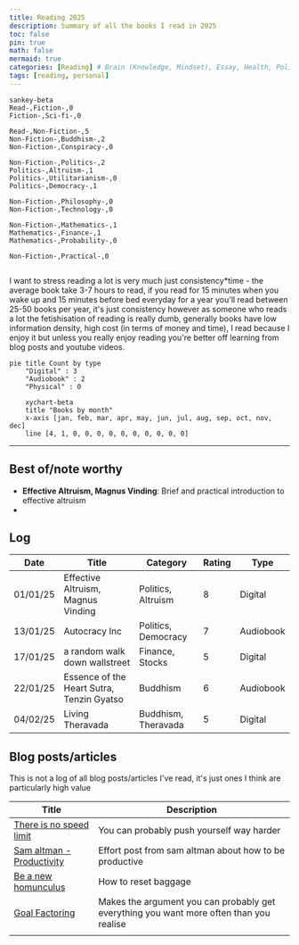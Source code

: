 ```yaml
---
title: Reading 2025
description: Summary of all the books I read in 2025
toc: false
pin: true
math: false
mermaid: true
categories: [Reading] # Brain (Knowledge, Mindset), Essay, Health, Politics (Effective Altruism), Productivity, Reading, Technology (AI), Veganism
tags: [reading, personal]
---
```


```mermaid
sankey-beta
Read-,Fiction-,0
Fiction-,Sci-fi-,0

Read-,Non-Fiction-,5
Non-Fiction-,Buddhism-,2
Non-Fiction-,Conspiracy-,0

Non-Fiction-,Politics-,2
Politics-,Altruism-,1
Politics-,Utilitarianism-,0
Politics-,Democracy-,1

Non-Fiction-,Philosophy-,0
Non-Fiction-,Technology-,0

Non-Fiction-,Mathematics-,1
Mathematics-,Finance-,1
Mathematics-,Probability-,0

Non-Fiction-,Practical-,0


```

 <!-- truncate -->

I want to stress reading a lot is very much just consistency*time - the average book take 3-7 hours to read, if you read for 15 minutes when you wake up and 15 minutes before bed everyday for a year you'll read between 25-50 books per year, it's just consistency however as someone who reads a lot the fetishisation of reading is really dumb, generally books have low information density, high cost (in terms of money and time), I read because I enjoy it but unless you really enjoy reading you're better off learning from blog posts and youtube videos.



```mermaid
pie title Count by type
    "Digital" : 3
    "Audiobook" : 2
    "Physical" : 0
```

```mermaid
    xychart-beta
    title "Books by month"
    x-axis [jan, feb, mar, apr, may, jun, jul, aug, sep, oct, nov, dec]
    line [4, 1, 0, 0, 0, 0, 0, 0, 0, 0, 0, 0]
```





---

## Best of/note worthy

- **Effective Altruism, Magnus Vinding**: Brief and practical introduction to effective altruism
- 



## Log

| Date     | Title                                     | Category            | Rating | Type      |
| -------- | ----------------------------------------- | ------------------- | ------ | --------- |
| 01/01/25 | Effective Altruism, Magnus Vinding        | Politics, Altruism  | 8      | Digital   |
| 13/01/25 | Autocracy Inc                             | Politics, Democracy | 7      | Audiobook |
| 17/01/25 | a random walk down wallstreet             | Finance, Stocks     | 5      | Digital   |
| 22/01/25 | Essence of the Heart Sutra, Tenzin Gyatso | Buddhism            | 6      | Audiobook |
| 04/02/25 | Living Theravada                          | Buddhism, Theravada | 5      | Digital   |



## Blog posts/articles

This is not a log of all blog posts/articles I've read, it's just ones I think are particularly high value

| Title                                                        | Description                                                  |
| ------------------------------------------------------------ | ------------------------------------------------------------ |
| [There is no speed limit](https://sive.rs/kimo)              | You can probably push yourself way harder                    |
| [Sam altman - Productivity](https://blog.samaltman.com/productivity) | Effort post from sam altman about how to be productive       |
| [Be a new homunculus](https://www.lesswrong.com/posts/KGoNQZAnmfd4oDtfY/be-a-new-homunculus) | How to reset baggage                                         |
| [Goal Factoring](https://www.lesswrong.com/posts/ZHWiCM4QmX8WwYajH/goal-factoring-1) | Makes the argument you can probably get everything you want more often than you realise |
|                                                              |                                                              |


